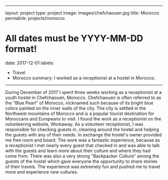 
---
layout: project
type: project
image: images/chefchaouen.jpg
title: Morocco
permalink: projects/morocco
# All dates must be YYYY-MM-DD format!
date: 2017-12-01
labels:
  - Travel
  - Morocco
summary: I worked as a receptionist at a hostel in Morocco.
---
During December of 2017 I spent three weeks working as a receptionist at a youth hostel in Chefchaouen, Morocco. Chefchaouen is often referred to as the "Blue Pearl" of Morocco, nicknamed such because of its bright blue colors painted on the inner walls of the city. The city is settled in the Northwest mountains of Morocco and is a popular tourist destination for Moroccans and Europeans to visit.
I found the work as a receptionist on the volunteering website, Workaway. As a volunteer receptionist, I was responsible for checking guests in, cleaning around the hostel and helping the guests with any of their needs. In exchange the hostel's owner provided me free room and board. The work was a fantastic experience, because as a receptionist I met nearly every guest that checked in and was able to talk with the guests and learn more about their culture and where they had come from. There was also a very strong "Backpacker Culture" among the guests of the hostel which gave everyone the opportunity to share stories of their travels. The experience was extremely fun and pushed me to travel more and experience new cultures. 
